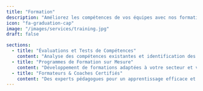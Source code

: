 ```yaml
---
title: "Formation"
description: "Améliorez les compétences de vos équipes avec nos formations certifiées."
icon: "fa-graduation-cap"
image: "/images/services/training.jpg"
draft: false

sections:
  - title: "Évaluations et Tests de Compétences"
    content: "Analyse des compétences existantes et identification des besoins en formation."
  - title: "Programmes de Formation sur Mesure"
    content: "Développement de formations adaptées à votre secteur et vos enjeux."
  - title: "Formateurs & Coaches Certifiés"
    content: "Des experts pédagogues pour un apprentissage efficace et ciblé."
---
```

